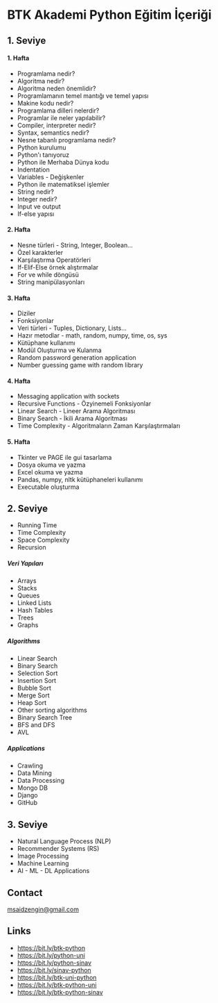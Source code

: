 # BTK Akademi Python Eğitim İçeriği

## 1. Seviye
#### 1. Hafta
- Programlama nedir?
- Algoritma nedir?
- Algoritma neden önemlidir?
- Programlamanın temel mantığı ve temel yapısı
- Makine kodu nedir?
- Programlama dilleri nelerdir?
- Programlar ile neler yapılabilir?
- Compiler, interpreter nedir?
- Syntax, semantics nedir?
- Nesne tabanlı programlama nedir?
- Python kurulumu
- Python'ı tanıyoruz
- Python ile Merhaba Dünya kodu
- Indentation
- Variables - Değişkenler
- Python ile matematiksel işlemler
- String nedir?
- Integer nedir?
- Input ve output
- If-else yapısı
#### 2. Hafta
- Nesne türleri - String, Integer, Boolean...
- Özel karakterler
- Karşılaştırma Operatörleri
- If-Elif-Else örnek alıştırmalar
- For ve while döngüsü
- String manipülasyonları
#### 3. Hafta
- Diziler
- Fonksiyonlar
- Veri türleri - Tuples, Dictionary, Lists...
- Hazır metodlar - math, random, numpy, time, os, sys
- Kütüphane kullanımı
- Modül Oluşturma ve Kulanma
- Random password generation application
- Number guessing game with random library
#### 4. Hafta
- Messaging application with sockets
- Recursive Functions - Özyinemeli Fonksiyonlar
- Linear Search - Lineer Arama Algoritması
- Binary Search - İkili Arama Algoritması
- Time Complexity - Algoritmaların Zaman Karşılaştırmaları
#### 5. Hafta
- Tkinter ve PAGE ile gui tasarlama
- Dosya okuma ve yazma 
- Excel okuma ve yazma
- Pandas, numpy, nltk kütüphaneleri kullanımı
- Executable oluşturma


## 2. Seviye
- Running Time
- Time Complexity
- Space Complexity
- Recursion
##### Veri Yapıları
- Arrays
- Stacks
- Queues
- Linked Lists
- Hash Tables
- Trees
- Graphs

##### Algorithms
- Linear Search
- Binary Search
- Selection Sort
- Insertion Sort
- Bubble Sort
- Merge Sort
- Heap Sort
- Other sorting algorithms
- Binary Search Tree
- BFS and DFS
- AVL
##### Applications
- Crawling
- Data Mining
- Data Processing
- Mongo DB
- Django
- GitHub

## 3. Seviye
- Natural Language Process (NLP)
- Recommender Systems (RS)
- Image Processing
- Machine Learning
- AI - ML - DL Applications



## Contact

msaidzengin@gmail.com


## Links

- https://bit.ly/btk-python
- https://bit.ly/python-uni
- https://bit.ly/python-sinav
- https://bit.ly/sinav-python
- https://bit.ly/btk-uni-python
- https://bit.ly/btk-python-uni
- https://bit.ly/btk-python-sinav
